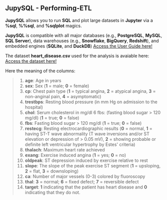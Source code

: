 ## JupySQL - Performing-ETL

**JupySQL** allows you to run **SQL** and plot large datasets in **Jupyter** via a **%sql**, **%%sql**, and **%sqlplot** magics. 

**JupySQL** is compatible with all major databases (e.g., **PostgreSQL**, **MySQL**, **SQL Server**), data warehouses (e.g., **Snowflake**, **BigQuery**, **Redshift**), and embedded engines (**SQLite**, and **DuckDB**) [Access the User Guide here!](https://jupysql.ploomber.io/en/latest/quick-start.html)

The dataset **heart_disease.csv** used for the analysis is avaiable here: [Access the dataset here!](https://github.com/mfigueiro/JupySQL---Performing-ETL/blob/main/heart_disease.csv) 

Here the meaning of the columns:

> 1. **age**: Age in years
> 2. **sex**: Sex (**1** = male; **0** = female)
> 3. **cp**: Chest pain type (**1** = typical angina, **2** = atypical angina, **3** = non-anginal pain, **4** = asymptomatic)
> 4. **trestbps**: Resting blood pressure (in mm Hg on admission to the hospital)
> 5. **chol**: Serum cholesterol in mg/dl 6 fbs: (fasting blood sugar > 120 mg/dl) (**1** = true; **0** = false)
> 6. **fbs**: Fasting blood sugar > 120 mg/dl (**1** = true; **0** = false)
> 7. **restecg**: Resting electrocardiographic results (**0** = normal, **1** = having ST-T wave abnormality (T wave inversions and/or ST elevation or depression of > 0.05 mV), **2** = showing probable or definite left ventricular hypertrophy by Estes' criteria)
> 8. **thalach**: Maximum heart rate achieved
> 9. **exang**: Exercise induced angina (**1** = yes; **0** = no)
> 10. **oldpeak**: ST depression induced by exercise relative to rest
> 11. **slope**: The slope of the peak exercise ST segment (**1** = upsloping, **2** = flat, **3** = downsloping)
> 12. **ca**: Number of major vessels (0-3) colored by fluoroscopy
>13. **thal**: **3** = normal; **6** = fixed defect; **7** = reversible defect  
> 14. **target**: **1** indicating that the patient has heart disease and **0** indicating that they do not.
